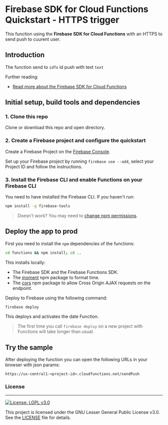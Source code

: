 # Firebase SDK for Cloud Functions Quickstart - HTTPS trigger

This function using the **Firebase SDK for Cloud Functions** with an HTTPS to send push to cuurent user.

## Introduction

The function send to `idTo` id push with text `text`

Further reading:

 - [Read more about the Firebase SDK for Cloud Functions](https://firebase.google.com/docs/functions)


## Initial setup, build tools and dependencies

### 1. Clone this repo

Clone or download this repo and open directory.


### 2. Create a Firebase project and configure the quickstart

Create a Firebase Project on the [Firebase Console](https://console.firebase.google.com).

Set up your Firebase project by running `firebase use --add`, select your Project ID and follow the instructions.


### 3. Install the Firebase CLI and enable Functions on your Firebase CLI

You need to have installed the Firebase CLI. If you haven't run:

```bash
npm install -g firebase-tools
```

> Doesn't work? You may need to [change npm permissions](https://docs.npmjs.com/getting-started/fixing-npm-permissions).


## Deploy the app to prod

First you need to install the `npm` dependencies of the functions:

```bash
cd functions && npm install; cd ..
```

This installs locally:
 - The Firebase SDK and the Firebase Functions SDK.
 - The [moment](https://www.npmjs.com/package/moment) npm package to format time.
 - The [cors](https://www.npmjs.com/package/cors) npm package to allow Cross Origin AJAX requests on the endpoint.

Deploy to Firebase using the following command:

```bash
firebase deploy
```

This deploys and activates the date Function.

> The first time you call `firebase deploy` on a new project with Functions will take longer than usual.


## Try the sample

After deploying the function you can open the following URLs in your browser with json params:

```
https://us-central1-<project-id>.cloudfunctions.net/sendPush

```

### License
-----

[![License: LGPL v3.0](https://img.shields.io/badge/License-LGPL%20v3-blue.svg)](https://www.gnu.org/licenses/lgpl-3.0)

This project is licensed under the GNU Lesser General Public License v3.0. See the [LICENSE](LICENSE) file for details.
